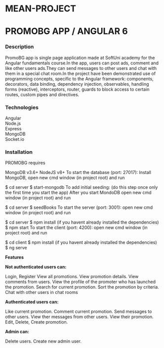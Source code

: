 # MEAN-PROJECT
<h1>PROMOBG APP / ANGULAR 6</h1>

<h3>Description</h3>
PromoBG app is single page application made at SoftUni academy for the Angular fundamentals course.In the app, users can post ads, comment and like other users ads.They can send messages to other users and chat with them in a special chat room.In the project have been demonstrated use of programming concepts, specific to the Angular framework: components, decorators,
data binding, dependency injection, observables, handling forms (reactive),
interceptors, router, guards to block access to certain routes, custom pipes and directives.

<h3>Technologies</h3>
Angular<br>
Node.js<br>
Express<br>
MongoDB<br>
Socket.io<br>

<h3>Installation</h3>
PROMOBG requires

MongoDB v3.6+
NodeJS v8+
To start the database (port: 27017): Install MongoDB, open new cmd window (in project root) and run

$ cd server
$ start-mongodb
To add initial seeding: (do this step once only the first time you start the app) After you start MondoDB open new cmd window (in project root) and run

$ cd server
$ seedBooks
To start the server (port: 3001): open new cmd window (in project root) and run

$ cd server
$ npm install (if you havent already installed the dependencies)
$ npm start
To start the client (port: 4200): open new cmd window (in project root) and run

$ cd client
$ npm install (if you havent already installed the dependencies)
$ ng serve


<strong>Features</strong>

<strong>Not authenticated users can:</strong>

Login, Register
View all promotions.
View promotion details.
View comments from users.
View the profile of the promoter who has launched the promotion.
Search for current promotion.
Sort the promotion by criteria.
Chat with other users in chat rooms


<strong>Authenticated users can:</strong>

Like current promotion.
Comment current promotion.
Send messages to other users.
View ther messages from other users.
View their promotion.
Edit, Delete, Create promotion.

<strong>Admin can:</strong>

Delete users.
Create new admin user.
